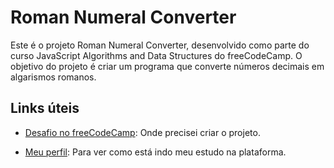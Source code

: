 # Roman Numeral Converter

Este é o projeto Roman Numeral Converter, desenvolvido como parte do curso JavaScript Algorithms and Data Structures do freeCodeCamp. O objetivo do projeto é criar um programa que converte números decimais em algarismos romanos.

## Links úteis

- [Desafio no freeCodeCamp](https://www.freecodecamp.org/learn/javascript-algorithms-and-data-structures-v8/build-a-roman-numeral-converter-project/build-a-roman-numeral-converter): Onde precisei criar o projeto.

- [Meu perfil](https://www.freecodecamp.org/venicius): Para ver como está indo meu estudo na plataforma.
